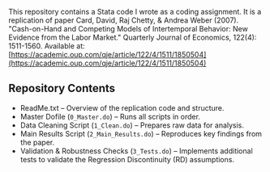 This repository contains a Stata code I wrote as a coding assignment. It is a replication of paper 
Card, David, Raj Chetty, & Andrea Weber (2007).
"Cash-on-Hand and Competing Models of Intertemporal Behavior: New Evidence from the Labor Market."
Quarterly Journal of Economics, 122(4): 1511-1560. 
Available at: [https://academic.oup.com/qje/article/122/4/1511/1850504](https://academic.oup.com/qje/article/122/4/1511/1850504)

## Repository Contents

- ReadMe.txt – Overview of the replication code and structure.
- Master Dofile (`0_Master.do`) – Runs all scripts in order.
- Data Cleaning Script (`1_Clean.do`) – Prepares raw data for analysis.
- Main Results Script (`2_Main_Results.do`) – Reproduces key findings from the paper.
- Validation & Robustness Checks (`3_Tests.do`) – Implements additional tests to validate the Regression Discontinuity (RD) assumptions.
